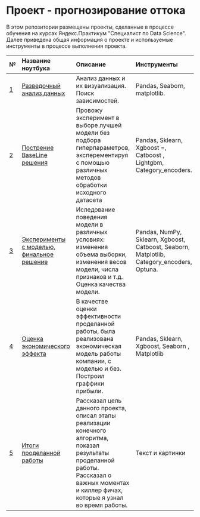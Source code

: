 # Проект - прогнозирование оттока
В этом репозитории размещены проекты, сделанные в процессе обучения на курсах Яндекс.Практикум "Специалист по Data Science".
Далее приведена общая информация о проекте и используемые инструменты в процессе выполнения проекта.

[id1]: https://github.com/Lisstrange/churn_project/blob/main/EDA.ipynb "EDA"
[id2]: https://github.com/Lisstrange/churn_project/blob/main/Basic%20Decision.ipynb "Basic Decision"
[id3]: https://github.com/Lisstrange/churn_project/blob/main/model_expirements.ipynb "Expirements with model"
[id4]: https://github.com/Lisstrange/churn_project/blob/main/economic_effect_model.ipynb "Economic model"
[id5]: https://github.com/Lisstrange/churn_project/blob/main/Final.ipynb "Conclusions on the project "




| № | Название ноутбука | Описание | Инструменты |
| :- | :--------------------- | :---------------------------| :---------------------------|
| [1][id1]  | [Разведочный анализ данных][id1] | Анализ данных и их визуализация. Поиск зависимостей.  | Pandas, Seaborn, matplotlib. |
| [2][id2]  | [Пострение BaseLine решения][id2] | Провожу эксперимент в выборе лучшей модели без подбора гиперпараметров, эксперементируя с помощью различных методов обработки исходного датасета | Pandas, Sklearn, Xgboost =, Catboost , Lightgbm, Category_encoders. |
| [3][id3]  | [Эксперименты с моделью, финальное решение][id3] | Иследование поведения модели в различных условиях: изменения объема выборки, изменения весов модели, числа признаков и т.д. Оценка качества модели. | Pandas, NumPy, Sklearn, Xgboost, Catboost, Seaborn, Matplotlib, Category_encoders, Optuna. |
| [4][id4]  | [Оценка экономического эффекта][id4] | В качестве оценки эффективности проделанной работы, была реализована экономическая модель работы компании, с моделью и без. Построил граффики прибыли.| Pandas, Sklearn, Xgboost, Seaborn , Matplotlib |
| [5][id5]  | [Итоги проделанной работы][id5] | Рассказал цель данного проекта, описал этапы реализации конечного алгоритма, показал результаты проделанной работы. Рассказал о важных моментах и киллер фичах, которые я узнал во время работы. | Текст и картинки
